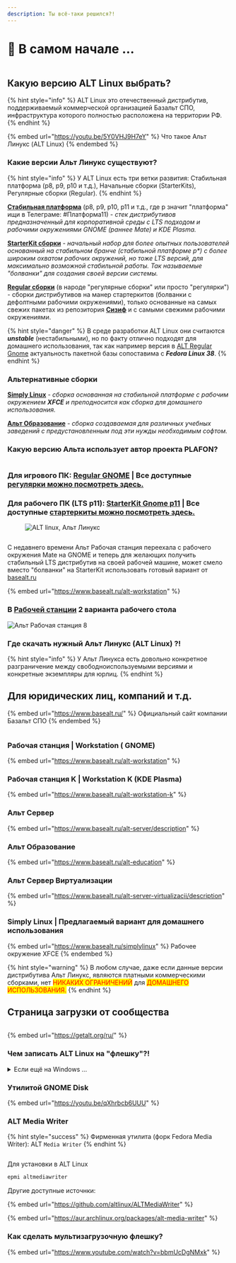 ```yaml
---
description: Ты всё-таки решился?!
---
```


# 🦉 В самом начале ...

<figure><img src=".gitbook/assets/Снимок экрана от 2025-07-12 16-23-08.png" alt=""><figcaption></figcaption></figure>

## Какую верcию ALT Linux выбрать?

{% hint style="info" %}
ALT Linux это отечественный дистрибутив, поддерживаемый коммерческой организацией Базальт СПО, инфраструктура которого полностью расположена на территории РФ.
{% endhint %}

{% embed url="https://youtu.be/5Y0VHJ9H7eY" %}
Что такое Альт Линукс (ALT Linux)
{% endembed %}

### Какие версии Альт Линукс существуют?

{% hint style="info" %}
У ALT Linux есть три ветки развития: Стабильная платформа (p8, p9, p10 и т.д.), Начальные сборки (StarterKits), Регулярные сборки (Regular).
{% endhint %}

[**Стабильная платформа**](https://www.altlinux.org/QuickStart/%D0%92%D1%8B%D0%B1%D0%BE%D1%80_%D0%B4%D0%B8%D1%81%D1%82%D1%80%D0%B8%D0%B1%D1%83%D1%82%D0%B8%D0%B2%D0%B0) (p8, p9, p10, p11 и т.д., где p значит "платформа" ищи в Телеграме: #Платформа11) - _стек дистрибутивов предназначенный для корпоративной среды с LTS подходом и рабочими окружениями GNOME (раннее Mate) и KDE Plasma._

[**StarterKit сборки**](https://www.altlinux.org/Starterkits) - _начальный набор для более опытных пользователей основанный на стабильном бранче (стабильной платформе p\*) с более широким охватом рабочих окружений, но тоже LTS версий, для максимально возможной стабильной работы. Так называемые "болванки" для создания своей версии системы._

[**Regular сборки**](https://www.altlinux.org/Regular) (в народе "регулярные сборки" или просто "регулярки") - сборки дистрибутивов на манер стартеркитов (болванки с дефолтными рабочими окружениями), только основанные на самых свежих пакетах из репозитория [**Сизиф**](https://www.altlinux.org/Sisyphus) и с самыми свежими рабочими окружениями.&#x20;

{% hint style="danger" %}
В среде разработки ALT Linux они считаются _**unstable**_ (нестабильными), но по факту отлично подходят для домашнего использования, так как например версия в [ALT Regular Gnome](http://nightly.altlinux.org/sisyphus/tested/regular-gnome3-latest-x86_64.iso) актуальность пакетной базы сопоставима с _**Fedora Linux 38**_.
{% endhint %}

### Альтернативные сборки

[**Simply Linux**](https://getalt.org/ru/simply/) - _сборка основанная на стабильной платформе с рабочим окружением **XFCE** и преподносится как сборка для домашнего использования._

[**Альт Образование**](https://www.basealt.ru/alt-education/download) _- сборка создаваемая для различных учебных заведений с предустановленным под эти нужды необходимым софтом._

### Какую версию Альта использует автор проекта PLAFON?

<figure><img src=".gitbook/assets/Снимок экрана от 2024-08-09 09-20-54.png" alt=""><figcaption></figcaption></figure>

### **Для игрового ПК:** [Regular GNOME](http://nightly.altlinux.org/sisyphus/tested/regular-gnome-latest-x86_64.iso) | Все доступные [**регулярки можно посмотреть здесь.**](https://www.altlinux.org/Regular)

### **Для рабочего ПК (LTS p11):** [**StarterKit Gnome p11**](https://nightly.altlinux.org/p11/release/alt-p11-gnome-20240529-x86_64.iso) | Все доступные [**стартеркиты можно посмотреть здесь**.](https://www.altlinux.org/Starterkits/Download)

<figure><img src=".gitbook/assets/414px-Alt_linux_logo.svg.png" alt="ALT linux, Альт Линукс"><figcaption></figcaption></figure>

<figure><img src=".gitbook/assets/Снимок экрана от 2025-07-13 10-57-24.png" alt=""><figcaption></figcaption></figure>

С недавнего времени Альт Рабочая станция переехала с рабочего окружения Mate на GNOME и теперь для желающих получить стабильный LTS дистрибутив на своей рабочей машине, может смело вместо "болванки" на StarterKit использовать готовый вариант от [basealt.ru](https://www.basealt.ru/alt-workstation)

{% embed url="https://www.basealt.ru/alt-workstation" %}

### В [Рабочей станции](https://www.basealt.ru/alt-workstation) 2 варианта рабочего стола

<img src="https://www.basealt.ru/fileadmin/user_upload/products/screens_work/11/1_11__1__1.png" alt="Альт Рабочая станция 8" data-size="original"><img src=".gitbook/assets/image (2).png" alt="" data-size="original">

### Где скачать нужный Альт Линукс (ALT Linux) ?!

{% hint style="info" %}
У Альт Линукса есть довольно конкретное разграничение между свободноиспользуемыми версиями и конкретные экземпляры для юрлиц.
{% endhint %}

## Для юридических лиц, компаний и т.д.

{% embed url="https://www.basealt.ru/" %}
Официальный сайт компании Базальт СПО
{% endembed %}

<figure><img src=".gitbook/assets/Снимок экрана от 2025-07-13 10-49-21.png" alt=""><figcaption></figcaption></figure>

### Рабочая станция | Workstation ( GNOME)

{% embed url="https://www.basealt.ru/alt-workstation" %}

### Рабочая станция K | Workstation K (KDE Plasma)

{% embed url="https://www.basealt.ru/alt-workstation-k" %}

### Альт Сервер

{% embed url="https://www.basealt.ru/alt-server/description" %}

### Альт Образование

{% embed url="https://www.basealt.ru/alt-education" %}

### Альт Сервер Виртуализации

{% embed url="https://www.basealt.ru/alt-server-virtualizacii/description" %}

### Simply Linux | Предлагаемый вариант для домашнего использования

{% embed url="https://www.basealt.ru/simplylinux" %}
Рабочее окружение XFCE
{% endembed %}

{% hint style="warning" %}
В любом случае, даже если данные версии дистрибутива Альт Линукс, являются платными коммерческими сборками, нет <mark style="color:red;">НИКАКИХ ОГРАНИЧЕНИЙ</mark> для <mark style="color:red;">ДОМАШНЕГО ИСПОЛЬЗОВАНИЯ.</mark>
{% endhint %}

## Страница загрузки от сообщества

<figure><img src=".gitbook/assets/Снимок экрана от 2023-06-10 11-18-58.png" alt=""><figcaption></figcaption></figure>

{% embed url="https://getalt.org/ru/" %}

### Чем записать ALT Linux на "флешку"?!

<details>

<summary>Если ещё на Windows ... </summary>

Записать образ в Windows 7 и выше можно с помощью программы [Rufus](https://rufus.ie/), но требуется не забыть выбрать режим `dd`. Для запуска программы потребуются права администратора.&#x20;

01\. На первом шаге нужно выбрать файл с образом диска и флешку, на которую будет произведена запись:

[<img src="https://www.altlinux.org/Images.www.altlinux.org/5/56/Rufus1.jpg" alt="Rufus1.jpg" data-size="original">](https://www.altlinux.org/%D0%A4%D0%B0%D0%B9%D0%BB:Rufus1.jpg)

В Windows XP и Vista можно использовать [архивную версию программы](https://github.com/pbatard/rufus/releases/download/v2.18/rufus-2.18.exe). На первом шаге нужно выбрать файл с образом диска и флешку, на которую будет произведена запись:

[<img src="https://www.altlinux.org/Images.www.altlinux.org/3/3b/Rufus_xp.png" alt="Rufus xp.png" data-size="original">](https://www.altlinux.org/%D0%A4%D0%B0%D0%B9%D0%BB:Rufus_xp.png)

На втором шаге, после нажатия кнопки СТАРТ, нужно выбрать режим записи гибридного образа "DD-образ" и нажать ОК для начала процесса записи:

[<img src="https://www.altlinux.org/Images.www.altlinux.org/f/f9/Rufus2.jpg" alt="Rufus2.jpg" data-size="original">](https://www.altlinux.org/%D0%A4%D0%B0%D0%B9%D0%BB:Rufus2.jpg)

</details>

### Утилитой GNOME Disk

{% embed url="https://youtu.be/qXhrbcb6UUU" %}

### ALT Media Writer

{% hint style="success" %}
Фирменная утилита (форк Fedora Media Writer): ALT `Media Writer`
{% endhint %}

<figure><img src=".gitbook/assets/Altmediawriter.png" alt=""><figcaption></figcaption></figure>

Для установки в ALT Linux

```bash
epmi altmediawriter
```

Другие доступные источнки:&#x20;

{% embed url="https://github.com/altlinux/ALTMediaWriter" %}

{% embed url="https://aur.archlinux.org/packages/alt-media-writer" %}

### Как сделать мультизагрузочную флешку?

{% embed url="https://www.youtube.com/watch?v=bbmUcDgNMxk" %}
